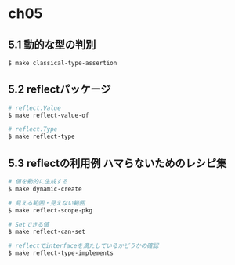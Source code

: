 # ch05

## 5.1 動的な型の判別

```bash
$ make classical-type-assertion
```

## 5.2 reflectパッケージ

```bash
# reflect.Value
$ make reflect-value-of

# reflect.Type
$ make reflect-type
```

## 5.3 reflectの利用例 ハマらないためのレシピ集

```bash
# 値を動的に生成する
$ make dynamic-create
```

```bash
# 見える範囲・見えない範囲
$ make reflect-scope-pkg

# Setできる値
$ make reflect-can-set

# reflectでinterfaceを満たしているかどうかの確認
$ make reflect-type-implements
```
